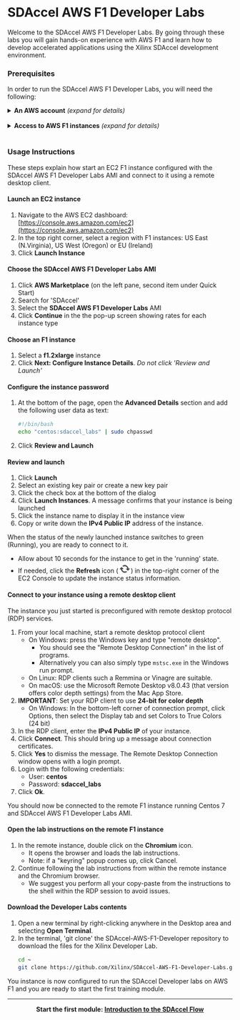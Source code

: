 # SDAccel AWS F1 Developer Labs


Welcome to the SDAccel AWS F1 Developer Labs. By going through these labs you will gain hands-on experience with AWS F1 and learn how to develop accelerated applications using the Xilinx SDAccel development environment.

### Prerequisites

In order to run the SDAccel AWS F1 Developer Labs, you will need the following:

<details>
<summary><strong>An AWS account</strong> <i>(expand for details)</i></summary><p>

If you do not already have an Amazon Web Services (AWS) account, create one here: [https://aws.amazon.com/](https://aws.amazon.com)
<p></details><br>
<details>
<summary><strong>Access to AWS F1 instances</strong> <i>(expand for details)</i></summary><p>

By default, AWS users do not have access to F1 instances. You need to request and be granted access to F1 instances before you can start using these instance. Here are the steps to do so:

* Open the Service Limit Increase form: [http://aws.amazon.com/contact-us/ec2-request](http://aws.amazon.com/contact-us/ec2-request)
* Make sure your account name is correct
* Submit a 'Service Limit Increase' for 'EC2 Instances'
* Select the region where you want to access F1 instances: US East (N.Virginia), US West (Oregon) or EU (Ireland)
* Select 'f1.2xlarge' as the primary instance type
* Set the 'New limit value' to 1 or more
* Fill the rest of the form as appropriate and click 'Submit'

Requests are typically processed by AWS in 24 to 48 hours.
<p></details><br>

### Usage Instructions

These steps explain how start an EC2 F1 instance configured with the SDAccel AWS F1 Developer Labs AMI and connect to it using a remote desktop client. 

#### Launch an EC2 instance 
1. Navigate to the AWS EC2 dashboard: [https://console.aws.amazon.com/ec2](https://console.aws.amazon.com/ec2)
1. In the top right corner, select a region with F1 instances: US East (N.Virginia), US West (Oregon) or EU (Ireland) 
1. Click **Launch Instance**

#### Choose the SDAccel AWS F1 Developer Labs AMI
1. Click **AWS Marketplace** (on the left pane, second item under Quick Start)
1. Search for 'SDAccel'
1. Select the **SDAccel AWS F1 Developer Labs** AMI
1. Click **Continue** in the the pop-up screen showing rates for each instance type

#### Choose an F1 instance
1. Select a **f1.2xlarge** instance
1. Click **Next: Configure Instance Details**. _Do not click 'Review and Launch'_

#### Configure the instance password
1. At the bottom of the page, open the **Advanced Details** section and add the following user data as text:
    ```bash
    #!/bin/bash
    echo "centos:sdaccel_labs" | sudo chpasswd
    ```
1. Click **Review and Launch**

#### Review and launch
1. Click **Launch**
1. Select an existing key pair or create a new key pair
1. Click the check box at the bottom of the dialog
1. Click **Launch Instances**. A message confirms that your instance is being launched
1. Click the instance name to display it in the instance view
1. Copy or write down the **IPv4 Public IP** address of the instance.

When the status of the newly launched instance switches to green (Running), you are ready to connect to it.
  * Allow about 10 seconds for the instance to get in the 'running' state. 
  * If needed, click the **Refresh** icon (![Refresh](./images/setup/refresh2.png?raw=true)) in the top-right corner of the EC2 Console to update the instance status information.

#### Connect to your instance using a remote desktop client

The instance you just started is preconfigured with remote desktop protocol (RDP) services.

1. From your local machine, start a remote desktop protocol client
    - On Windows: press the Windows key and type "remote desktop".
      - You should see the "Remote Desktop Connection" in the list of programs.
      - Alternatively you can also simply type `mstsc.exe` in the Windows run prompt.
    - On Linux: RDP clients such a Remmina or Vinagre are suitable.
    - On macOS: use the Microsoft Remote Desktop v8.0.43 (that version offers color depth settings) from the Mac App Store.
1. **IMPORTANT**: Set your RDP client to use **24-bit for color depth**
    - On Windows: In the bottom-left corner of connection prompt, click Options, then select the Display tab and set Colors to True Colors (24 bit)
1. In the RDP client, enter the **IPv4 Public IP** of your instance.
1. Click **Connect**. This should bring up a message about connection certificates. 
1. Click **Yes** to dismiss the message. The Remote Desktop Connection window opens with a login prompt.
1. Login with the following credentials:
    - User: **centos**
    - Password: **sdaccel_labs**   
1. Click **Ok**.

You should now be connected to the remote F1 instance running Centos 7 and SDAccel AWS F1 Developer Labs AMI.

#### Open the lab instructions on the remote F1 instance

1. In the remote instance, double click on the **Chromium** icon.
    - It opens the browser and loads the lab instructions.
    - Note: if a "keyring" popup comes up, click Cancel.
1. Continue following the lab instructions from within the remote instance and the Chromium browser.
    - We suggest you perform all your copy-paste from the instructions to the shell within the RDP session to avoid issues.

#### Download the Developer Labs contents

1. Open a new terminal by right-clicking anywhere in the Desktop area and selecting **Open Terminal**.
1. In the terminal, 'git clone' the SDAccel-AWS-F1-Developer repository to download the files for the Xilinx Developer Lab.
    ```bash  
    cd ~
    git clone https://github.com/Xilinx/SDAccel-AWS-F1-Developer-Labs.git
    ```

You instance is now configured to run the SDAccel Developer labs on AWS F1 and you are ready to start the first training module.

---------------------------------------

<p align="center"><b>
Start the first module: <a href="./modules/module_01/README.md">Introduction to the SDAccel Flow</a>
</b></p>
